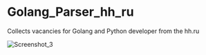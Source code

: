# Golang_Parser_hh_ru
Collects vacancies for Golang and Python developer from the hh.ru

![Screenshot_3](https://user-images.githubusercontent.com/58889568/138265499-4bf0feee-1116-4143-8f51-98596a2cb5dc.png)
